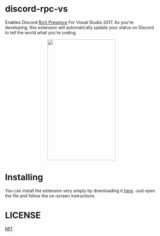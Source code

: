 # discord-rpc-vs
Enables Discord [Rich Presence](https://discordapp.com/rich-presence) For Visual Studio 2017. As you're developing, this extension will automatically update your status on Discord to tell the world what you're coding.

<p align="center"> 
  <img width="225px" height="400px" src="https://eggplants.org/fqac86.png">
</p>

# Installing
You can install the extension very simply by downloading it [here](https://marketplace.visualstudio.com/items?itemName=swanzana.discord-rpc-vs). Just open the file and follow the on-screen instructions.

# LICENSE
[MIT](https://github.com/Swan/discord-rpc-vs/blob/master/LICENSE)
